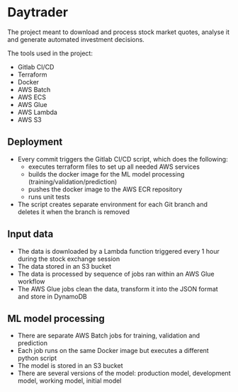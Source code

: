 # Daytrader

The project meant to download and process stock market quotes, analyse it and generate automated investment decisions. 

The tools used in the project:
* Gitlab CI/CD
* Terraform
* Docker
* AWS Batch
* AWS ECS
* AWS Glue
* AWS Lambda
* AWS S3

## Deployment
* Every commit triggers the Gitlab CI/CD script, which does the following:
  * executes terraform files to set up all needed AWS services
  * builds the docker image for the ML model processing (training/validation/prediction)
  * pushes the docker image to the AWS ECR repository
  * runs unit tests 
* The script creates separate environment for each Git branch and deletes it when the branch is removed

## Input data
* The data is downloaded by a Lambda function triggered every 1 hour during the stock exchange session
* The data stored in an S3 bucket
* The data is processed by sequence of jobs ran within an AWS Glue workflow
* The AWS Glue jobs clean the data, transform it into the JSON format and store in DynamoDB

## ML model processing
* There are separate AWS Batch jobs for training, validation and prediction
* Each job runs on the same Docker image but executes a different python script
* The model is stored in an S3 bucket
* There are several versions of the model: production model, development model, working model, initial model
